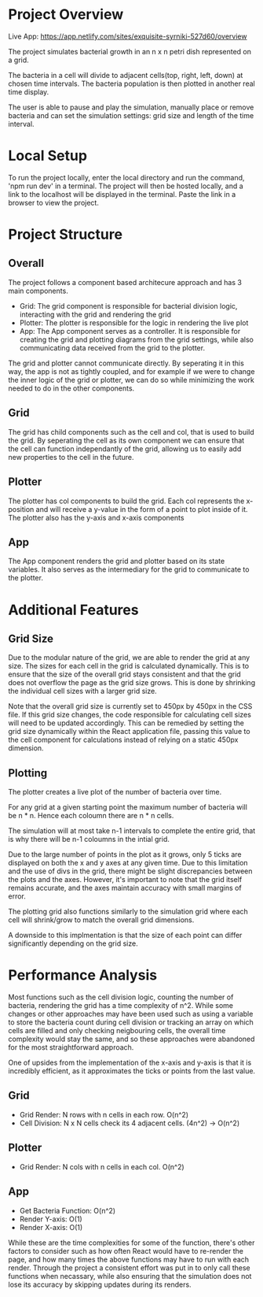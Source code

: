 # Project Overview
Live App: https://app.netlify.com/sites/exquisite-syrniki-527d60/overview

The project simulates bacterial growth in an n x n petri dish represented on a grid.

The bacteria in a cell will divide to adjacent cells(top, right, left, down) at chosen time intervals. The bacteria population is then plotted in another real time display.

The user is able to pause and play the simulation, manually place or remove bacteria and can set the simulation settings: grid size and length of the time interval.

# Local Setup

To run the project locally, enter the local directory and run the command, 'npm run dev' in a terminal. The project will then be hosted locally, and a link to the localhost will be displayed in the terminal. Paste the link in a browser to view the project.

# Project Structure

## Overall
The project follows a component based architecure approach and has 3 main components. 
- Grid: The grid component is responsible for bacterial division logic, interacting with the grid and rendering the grid
- Plotter: The plotter is responsible for the logic in rendering the live plot
- App: The App component serves as a controller. It is responsible for creating the grid and plotting diagrams from the grid settings, while also communicating data received from the grid to the plotter. 

The grid and plotter cannot communicate directly. By seperating it in this way, the app is not as tightly coupled, and for example if we were to change the inner logic of the grid or plotter, we can do so while minimizing the work needed to do in the other components.

## Grid
The grid has child components such as the cell and col, that is used to build the grid. By seperating the cell as its own component we can ensure that the cell can function independantly of the grid, allowing us to easily add new properties to the cell in the future.

## Plotter
The plotter has col components to build the grid. Each col represents the x-position and will receive a y-value in the form of a point to plot inside of it. The plotter also has the y-axis and x-axis components

## App
The App component renders the grid and plotter based on its state variables. It also serves as the intermediary for the grid to communicate to the plotter.

# Additional Features

## Grid Size
Due to the modular nature of the grid, we are able to render the grid at any size. The sizes for each cell in the grid is calculated dynamically. This is to ensure that the size of the overall grid stays consistent and that the grid does not overflow the page as the grid size grows. This is done by shrinking the individual cell sizes with a larger grid size.

Note that the overall grid size is currently set to 450px by 450px in the CSS file. If this grid size changes, the code responsible for calculating cell sizes will need to be updated accordingly. This can be remedied by setting the grid size dynamically within the React application file, passing this value to the cell component for calculations instead of relying on a static 450px dimension.

## Plotting
The plotter creates a live plot of the number of bacteria over time. 

For any grid at a given starting point the maximum number of bacteria will be n * n. Hence each coloumn there are n * n cells. 

The simulation will at most take n-1 intervals to complete the entire grid, that is why there will be n-1 coloumns in the intial grid. 

Due to the large number of points in the plot as it grows, only 5 ticks are displayed on both the x and y axes at any given time. Due to this limitation and the use of divs in the grid, there might be slight discrepancies between the plots and the axes. However, it's important to note that the grid itself remains accurate, and the axes maintain accuracy with small margins of error.

The plotting grid also functions similarly to the simulation grid where each cell will shrink/grow to match the overall grid dimensions. 

A downside to this implmentation is that the size of each point can differ significantly depending on the grid size.

# Performance Analysis
Most functions such as the cell division logic, counting the number of bacteria, rendering the grid has a time complexity of n^2. While some changes or other approaches may have been used such as using a variable to store the bacteria count during cell division or tracking an array on which cells are filled and only checking neigbouring cells, the overall time complexity would stay the same, and so these approaches were abandoned for the most straightforward approach.

One of upsides from the implementation of the x-axis and y-axis is that it is incredibly efficient, as it approximates the ticks or points from the last value.

## Grid
 - Grid Render: N rows with n cells in each row. O(n^2)
 - Cell Division: N x N cells check its 4 adjacent cells. (4n^2) -> O(n^2)

## Plotter
- Grid Render: N cols with n cells in each col. O(n^2) 

 ## App
 - Get Bacteria Function: O(n^2)
 - Render Y-axis: O(1)
 - Render X-axis: O(1)

While these are the time complexities for some of the function, there's other factors to consider such as how often React would have to re-render the page, and how many times the above functions may have to run with each render. Through the project a consistent effort was put in to only call these functions when necassary, while also ensuring that the simulation does not lose its accuracy by skipping updates during its renders.
